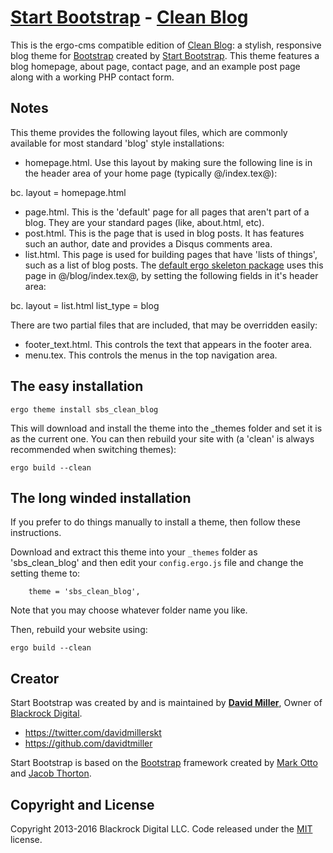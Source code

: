 # [Start Bootstrap](http://startbootstrap.com/) - [Clean Blog](http://startbootstrap.com/template-overviews/clean-blog/)

This is the ergo-cms compatible edition of [Clean Blog](http://startbootstrap.com/template-overviews/clean-blog/): a stylish, responsive blog theme for [Bootstrap](http://getbootstrap.com/) created by [Start Bootstrap](http://startbootstrap.com/). This theme features a blog homepage, about page, contact page, and an example post page along with a working PHP contact form.

## Notes

This theme provides the following layout files, which are commonly available for most standard 'blog' style installations:

* homepage.html. Use this layout by making sure the following line is in the header area of your home page (typically @/index.tex@):

bc. layout = homepage.html

* page.html. This is the 'default' page for all pages that aren't part of a blog. They are your standard pages (like, about.html, etc).
* post.html. This is the page that is used in blog posts. It has features such an author, date and provides a Disqus comments area.
* list.html. This page is used for building pages that have 'lists of things', such as a list of blog posts. The [default ergo skeleton package](https://ergo-cms/ergo-skel) uses this page in @/blog/index.tex@, by setting the following fields in it's header area:

bc. layout = list.html
list_type = blog

There are two partial files that are included, that may be overridden easily:

* footer_text.html. This controls the text that appears in the footer area.
* menu.tex. This controls the menus in the top navigation area.


## The easy installation

```
ergo theme install sbs_clean_blog
```

This will download and install the theme into the _themes folder and set it is as the current one. You can then rebuild your site with (a 'clean' is always recommended when switching themes):

```
ergo build --clean
```

## The long winded installation

If you prefer to do things manually to install a theme, then follow these instructions.

Download and extract this theme into your `_themes` folder as 'sbs_clean_blog' and then edit your `config.ergo.js` file and change the setting theme to:

```
	theme = 'sbs_clean_blog',
```

Note that you may choose whatever folder name you like.

Then, rebuild your website using:

```
ergo build --clean
```



## Creator

Start Bootstrap was created by and is maintained by **[David Miller](http://davidmiller.io/)**, Owner of [Blackrock Digital](http://blackrockdigital.io/).

* https://twitter.com/davidmillerskt
* https://github.com/davidtmiller

Start Bootstrap is based on the [Bootstrap](http://getbootstrap.com/) framework created by [Mark Otto](https://twitter.com/mdo) and [Jacob Thorton](https://twitter.com/fat).

## Copyright and License

Copyright 2013-2016 Blackrock Digital LLC. Code released under the [MIT](https://github.com/BlackrockDigital/startbootstrap-clean-blog/blob/gh-pages/LICENSE) license.